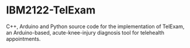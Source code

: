 # IBM2122-TelExam
C++, Arduino and Python source code for the implementation of TelExam, an Arduino-based, acute-knee-injury diagnosis tool for telehealth appointments.
